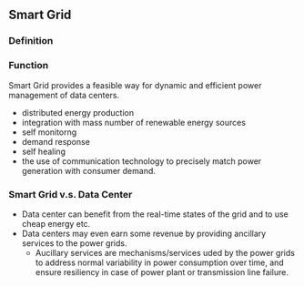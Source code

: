 ## Smart Grid


### Definition


### Function 
Smart Grid provides a feasible way for dynamic and efficient power management of data centers. 
- distributed energy production
- integration with mass number of renewable energy sources
- self monitorng
- demand response
- self healing 
- the use of communication technology to precisely match power generation with consumer demand. 


### Smart Grid v.s. Data Center
- Data center can benefit from the real-time states of the grid and to use cheap energy etc.
- Data centers may even earn some revenue by providing ancillary services to the power grids. 
  - Aucillary services are mechanisms/services uded by the power grids to address normal variability in power consumption over time, and ensure resiliency in case of power plant or transmission line failure.
